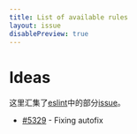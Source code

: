 ```yaml
---
title: List of available rules
layout: issue
disablePreview: true
---
```

<!-- Note: No pull requests accepted for this file. See README.md in the root directory for details. -->

# Ideas

这里汇集了[eslint](https://github.com/eslint/eslint)中的部分[issue](https://github.com/eslint/eslint/issues/)。

* [#5329](autofixing) - Fixing autofix
